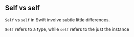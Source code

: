 ## Self vs self

`Self` vs `self` in Swift involve subtle little differences.  

`Self` refers to a type, while `self` refers to the just the instance

